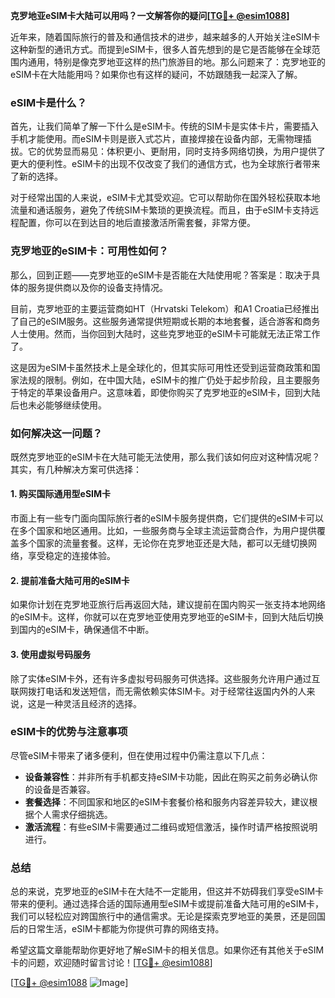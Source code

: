 **克罗地亚eSIM卡大陆可以用吗？一文解答你的疑问[[TG💪+ @esim1088](https://t.me/s/esim1088)]**

近年来，随着国际旅行的普及和通信技术的进步，越来越多的人开始关注eSIM卡这种新型的通讯方式。而提到eSIM卡，很多人首先想到的是它是否能够在全球范围内通用，特别是像克罗地亚这样的热门旅游目的地。那么问题来了：克罗地亚的eSIM卡在大陆能用吗？如果你也有这样的疑问，不妨跟随我一起深入了解。

### eSIM卡是什么？

首先，让我们简单了解一下什么是eSIM卡。传统的SIM卡是实体卡片，需要插入手机才能使用。而eSIM卡则是嵌入式芯片，直接焊接在设备内部，无需物理插拔。它的优势显而易见：体积更小、更耐用，同时支持多网络切换，为用户提供了更大的便利性。eSIM卡的出现不仅改变了我们的通信方式，也为全球旅行者带来了新的选择。

对于经常出国的人来说，eSIM卡尤其受欢迎。它可以帮助你在国外轻松获取本地流量和通话服务，避免了传统SIM卡繁琐的更换流程。而且，由于eSIM卡支持远程配置，你可以在到达目的地后直接激活所需套餐，非常方便。

### 克罗地亚的eSIM卡：可用性如何？

那么，回到正题——克罗地亚的eSIM卡是否能在大陆使用呢？答案是：取决于具体的服务提供商以及你的设备支持情况。

目前，克罗地亚的主要运营商如HT（Hrvatski Telekom）和A1 Croatia已经推出了自己的eSIM服务。这些服务通常提供短期或长期的本地套餐，适合游客和商务人士使用。然而，当你回到大陆时，这些克罗地亚的eSIM卡可能就无法正常工作了。

这是因为eSIM卡虽然技术上是全球化的，但其实际可用性还受到运营商政策和国家法规的限制。例如，在中国大陆，eSIM卡的推广仍处于起步阶段，且主要服务于特定的苹果设备用户。这意味着，即使你购买了克罗地亚的eSIM卡，回到大陆后也未必能够继续使用。

### 如何解决这一问题？

既然克罗地亚的eSIM卡在大陆可能无法使用，那么我们该如何应对这种情况呢？其实，有几种解决方案可供选择：

#### 1. 购买国际通用型eSIM卡

市面上有一些专门面向国际旅行者的eSIM卡服务提供商，它们提供的eSIM卡可以在多个国家和地区通用。比如，一些服务商与全球主流运营商合作，为用户提供覆盖多个国家的流量套餐。这样，无论你在克罗地亚还是大陆，都可以无缝切换网络，享受稳定的连接体验。

#### 2. 提前准备大陆可用的eSIM卡

如果你计划在克罗地亚旅行后再返回大陆，建议提前在国内购买一张支持本地网络的eSIM卡。这样，你就可以在克罗地亚使用克罗地亚的eSIM卡，回到大陆后切换到国内的eSIM卡，确保通信不中断。

#### 3. 使用虚拟号码服务

除了实体eSIM卡外，还有许多虚拟号码服务可供选择。这些服务允许用户通过互联网拨打电话和发送短信，而无需依赖实体SIM卡。对于经常往返国内外的人来说，这是一种灵活且经济的选择。

### eSIM卡的优势与注意事项

尽管eSIM卡带来了诸多便利，但在使用过程中仍需注意以下几点：

- **设备兼容性**：并非所有手机都支持eSIM卡功能，因此在购买之前务必确认你的设备是否兼容。
- **套餐选择**：不同国家和地区的eSIM卡套餐价格和服务内容差异较大，建议根据个人需求仔细挑选。
- **激活流程**：有些eSIM卡需要通过二维码或短信激活，操作时请严格按照说明进行。

### 总结

总的来说，克罗地亚的eSIM卡在大陆不一定能用，但这并不妨碍我们享受eSIM卡带来的便利。通过选择合适的国际通用型eSIM卡或提前准备大陆可用的eSIM卡，我们可以轻松应对跨国旅行中的通信需求。无论是探索克罗地亚的美景，还是回国后的日常生活，eSIM卡都能为你提供可靠的网络支持。

希望这篇文章能帮助你更好地了解eSIM卡的相关信息。如果你还有其他关于eSIM卡的问题，欢迎随时留言讨论！[[TG💪+ @esim1088](https://t.me/s/esim1088)]

[[TG💪+ @esim1088](https://t.me/s/esim1088) ![Image](https://i.postimg.cc/4NQfJmqS/Snipaste-2025-05-13-00-14-12.png)]